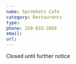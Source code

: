```yaml
---
name: Sprokkets Cafe
category: Restaurants
type: 
phone: 250-833-2050
email: 
url: 
---
```


Closed until further notice